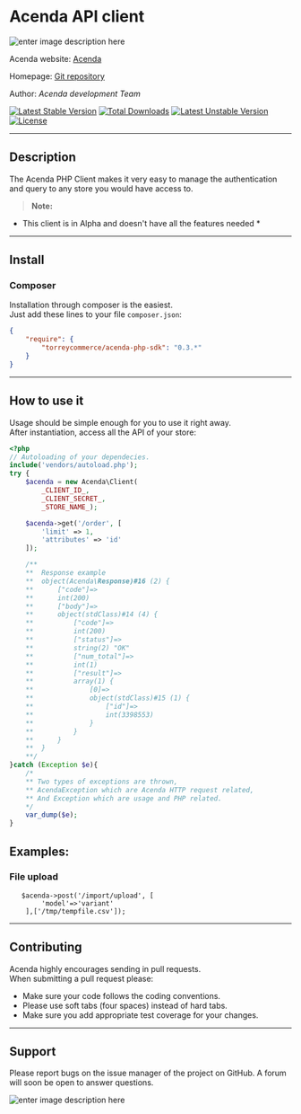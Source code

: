 # Acenda API client

![enter image description here](https://acenda.com/images/logo-acenda@2x.png)

Acenda website: [Acenda](https://acenda.com)

Homepage: [Git repository](http://github.com/torreycommerce/acenda-php-sdk)

Author: _Acenda development Team_

[![Latest Stable Version](https://poser.pugx.org/torreycommerce/acenda-php-sdk/v/stable)](https://packagist.org/packages/torreycommerce/acenda-php-sdk) [![Total Downloads](https://poser.pugx.org/torreycommerce/acenda-php-sdk/downloads)](https://packagist.org/packages/torreycommerce/acenda-php-sdk) [![Latest Unstable Version](https://poser.pugx.org/torreycommerce/acenda-php-sdk/v/unstable)](https://packagist.org/packages/torreycommerce/acenda-php-sdk) [![License](https://poser.pugx.org/torreycommerce/acenda-php-sdk/license)](https://packagist.org/packages/torreycommerce/acenda-php-sdk)

----------

## Description

The Acenda PHP Client makes it very easy to manage the authentication  
and query to any store you would have access to.

> **Note:**
  * This client is in Alpha and doesn't have all the features needed *

--------

## Install
### Composer
Installation through composer is the easiest.  
Just add these lines to your file `composer.json`:
```json
{
    "require": {
        "torreycommerce/acenda-php-sdk": "0.3.*"
    }
}
```
--------

## How to use it
Usage should be simple enough for you to use it right away.  
After instantiation, access all the API of your store:
```php
<?php
// Autoloading of your dependecies.
include('vendors/autoload.php');
try {
    $acenda = new Acenda\Client(
        _CLIENT_ID_,
        _CLIENT_SECRET_,
        _STORE_NAME_);

    $acenda->get('/order', [
        'limit' => 1,
        'attributes' => 'id'
    ]);

    /**
    **  Response example
    **  object(Acenda\Response)#16 (2) {
    **      ["code"]=>
    **      int(200)
    **      ["body"]=>
    **      object(stdClass)#14 (4) {
    **          ["code"]=>
    **          int(200)
    **          ["status"]=>
    **          string(2) "OK"
    **          ["num_total"]=>
    **          int(1)
    **          ["result"]=>
    **          array(1) {
    **              [0]=>
    **              object(stdClass)#15 (1) {
    **                  ["id"]=>
    **                  int(3398553)
    **              }
    **          }
    **      }
    **  }
    **/
}catch (Exception $e){
    /*  
    ** Two types of exceptions are thrown,
    ** AcendaException which are Acenda HTTP request related,
    ** And Exception which are usage and PHP related.
    */
    var_dump($e);
}
```

## Examples:

### File upload

```
   $acenda->post('/import/upload', [
        'model'=>'variant'
    ],['/tmp/tempfile.csv']);

```

--------

## Contributing
Acenda highly encourages sending in pull requests.  
When submitting a pull request please:  
* Make sure your code follows the coding conventions.
* Please use soft tabs (four spaces) instead of hard tabs.
* Make sure you add appropriate test coverage for your changes.


--------

## Support
Please report bugs on the issue manager of the project on GitHub.
A forum will soon be open to answer questions.

![enter image description here](https://acenda.com/images/logo-acenda@2x.png)
